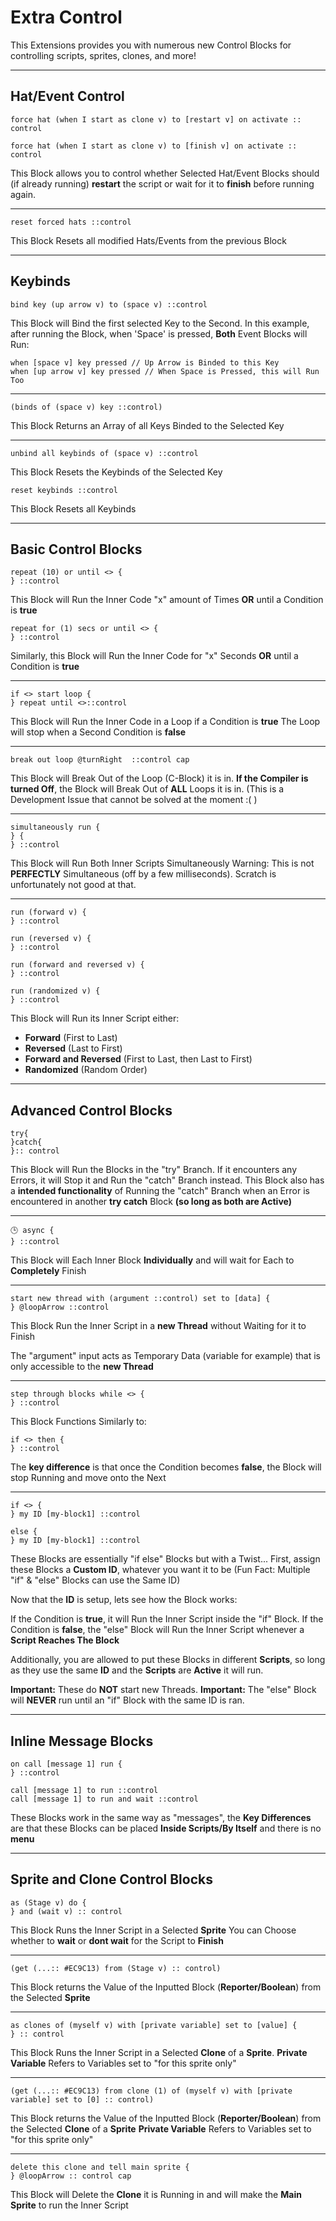 # Extra Control
This Extensions provides you with numerous new Control Blocks for controlling scripts, sprites, clones, and more!

---
## Hat/Event Control

```scratch
force hat (when I start as clone v) to [restart v] on activate :: control

force hat (when I start as clone v) to [finish v] on activate :: control
```
This Block allows you to control whether Selected Hat/Event Blocks should (if already running) **restart** the script or wait for it to **finish** before running again.

---

```scratch
reset forced hats ::control
```
This Block Resets all modified Hats/Events from the previous Block

---
## Keybinds

```scratch
bind key (up arrow v) to (space v) ::control
```
This Block will Bind the first selected Key to the Second.
In this example, after running the Block, when 'Space' is pressed, **Both** Event Blocks will Run:

```scratch
when [space v] key pressed // Up Arrow is Binded to this Key
when [up arrow v] key pressed // When Space is Pressed, this will Run Too
```

---

```scratch
(binds of (space v) key ::control)
```
This Block Returns an Array of all Keys Binded to the Selected Key

---

```scratch
unbind all keybinds of (space v) ::control
```
This Block Resets the Keybinds of the Selected Key

```scratch
reset keybinds ::control
```
This Block Resets all Keybinds

---
## Basic Control Blocks

```scratch
repeat (10) or until <> {
} ::control
```
This Block will Run the Inner Code "x" amount of Times **OR** until a Condition is **true**

```scratch
repeat for (1) secs or until <> {
} ::control
```
Similarly, this Block will Run the Inner Code for "x" Seconds **OR** until a Condition is **true**

---

```scratch
if <> start loop {
} repeat until <>::control
```
This Block will Run the Inner Code in a Loop if a Condition is **true**
The Loop will stop when a Second Condition is **false**

---

```scratch
break out loop @turnRight  ::control cap
```
This Block will Break Out of the Loop (C-Block) it is in.
**If the Compiler is turned Off**, the Block will Break Out of **ALL** Loops it is in.
(This is a Development Issue that cannot be solved at the moment :( )

---

```scratch
simultaneously run {
} {
} ::control
```
This Block will Run Both Inner Scripts Simultaneously
Warning: This is not **PERFECTLY** Simultaneous (off by a few milliseconds). Scratch is unfortunately not good at that.

---

```scratch
run (forward v) {
} ::control

run (reversed v) {
} ::control

run (forward and reversed v) {
} ::control

run (randomized v) {
} ::control
```
This Block will Run its Inner Script either:
  - **Forward** (First to Last)
  - **Reversed** (Last to First)
  - **Forward and Reversed** (First to Last, then Last to First)
  - **Randomized** (Random Order)

---
## Advanced Control Blocks
```scratch
try{
}catch{
}:: control
```
This Block will Run the Blocks in the "try" Branch. If it encounters any Errors, it will Stop it and Run the "catch" Branch instead.
This Block also has a **intended functionality** of Running the "catch" Branch when an Error is encountered in another **try catch** Block 
**(so long as both are Active)**

---
```scratch
🕒 async {
} ::control
```
This Block will Each Inner Block **Individually** and will wait for Each to **Completely** Finish

---

```scratch
start new thread with (argument ::control) set to [data] {
} @loopArrow ::control
```
This Block Run the Inner Script in a **new Thread** without Waiting for it to Finish

The "argument" input acts as Temporary Data (variable for example) that is only accessible to the **new Thread**

---

```scratch
step through blocks while <> {
} ::control
```
This Block Functions Similarly to:
```scratch
if <> then {
} ::control
```
The **key difference** is that once the Condition becomes **false**, the Block will stop Running and move onto the Next

---

```scratch
if <> {
} my ID [my-block1] ::control

else {
} my ID [my-block1] ::control
```
These Blocks are essentially "if else" Blocks but with a Twist...
First, assign these Blocks a **Custom ID**, whatever you want it to be (Fun Fact: Multiple "if" & "else" Blocks can use the Same ID)

Now that the **ID** is setup, lets see how the Block works:

If the Condition is **true**, it will Run the Inner Script inside the "if" Block.
If the Condition is **false**, the "else" Block will Run the Inner Script whenever a **Script Reaches The Block**

Additionally, you are allowed to put these Blocks in different **Scripts**, so long as they use the same **ID** and the **Scripts** are **Active** it will run.

**Important:** These do **NOT** start new Threads.
**Important:** The "else" Block will **NEVER** run until an "if" Block with the same ID is ran.

---
## Inline Message Blocks

```scratch
on call [message 1] run {
} ::control

call [message 1] to run ::control
call [message 1] to run and wait ::control
```
These Blocks work in the same way as "messages", the **Key Differences** are that these Blocks can be placed **Inside Scripts/By Itself** and there is no **menu**

---
## Sprite and Clone Control Blocks

```scratch
as (Stage v) do {
} and (wait v) :: control
```
This Block Runs the Inner Script in a Selected **Sprite**
You can Choose whether to **wait** or **dont wait** for the Script to **Finish**

---

```scratch
(get (...:: #EC9C13) from (Stage v) :: control)
```
This Block returns the Value of the Inputted Block (**Reporter/Boolean**) from the Selected **Sprite**

---

```scratch
as clones of (myself v) with [private variable] set to [value] {
} :: control
```
This Block Runs the Inner Script in a Selected **Clone** of a **Sprite**.
**Private Variable** Refers to Variables set to "for this sprite only"


---
```scratch
(get (...:: #EC9C13) from clone (1) of (myself v) with [private variable] set to [0] :: control)
```
This Block returns the Value of the Inputted Block (**Reporter/Boolean**) from the Selected **Clone** of a **Sprite**
**Private Variable** Refers to Variables set to "for this sprite only"

---

```scratch
delete this clone and tell main sprite {
} @loopArrow :: control cap
```
This Block will Delete the **Clone** it is Running in and will make the **Main Sprite** to run the Inner Script
